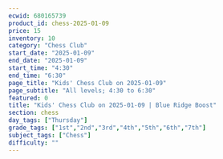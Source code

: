 ```yaml
---
ecwid: 680165739
product_id: chess-2025-01-09
price: 15
inventory: 10
category: "Chess Club"
start_date: "2025-01-09"
end_date: "2025-01-09"
start_time: "4:30"
end_time: "6:30"
page_title: "Kids' Chess Club on 2025-01-09"
page_subtitle: "All levels; 4:30 to 6:30"
featured: 0
title: "Kids' Chess Club on 2025-01-09 | Blue Ridge Boost"
section: chess
day_tags: ["Thursday"]
grade_tags: ["1st","2nd","3rd","4th","5th","6th","7th"]
subject_tags: ["Chess"]
difficulty: ""
---
```


